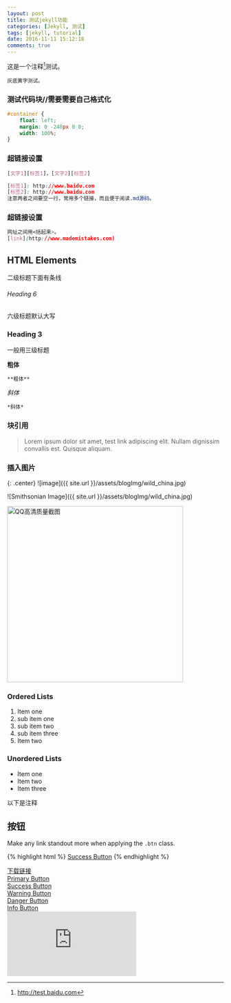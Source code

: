 ```yaml
---
layout: post
title: 测试jekyll功能 
categories: [Jekyll, 测试]
tags: [jekyll, tutorial]
date: 2016-11-11 15:12:18
comments: true
---
```


这是一个注释[^1]测试。

[^1]: <http://test.baidu.com>

<!--more-->
`灰底黄字测试。`

### 测试代码块//需要需要自己格式化
~~~css
#container {
    float: left;
    margin: 0 -240px 0 0;
    width: 100%;
}
~~~

### 超链接设置
~~~css
[文字1][标签1]，[文字2][标签2]

[标签1]: http://www.baidu.com
[标签2]: http://www.baidu.com
注意两者之间要空一行，常用多个链接，而且便于阅读.md源码。
~~~

### 超链接设置
~~~css
网址之间用<括起来>。
[link](http://www.mademistakes.com) 
~~~

## HTML Elements
二级标题下面有条线

###### Heading 6
六级标题默认大写

### Heading 3
一般用三级标题

**粗体**
~~~
**粗体**
~~~
*斜体*
~~~
*斜体*
~~~

### 块引用

> Lorem ipsum dolor sit amet, test link adipiscing elit. Nullam dignissim convallis est. Quisque aliquam.



### 插入图片

{: .center}
![image]({{ site.url }}/assets/blogImg/wild_china.jpg)


![Smithsonian Image]({{ site.url }}/assets/blogImg/wild_china.jpg)

<img src="{{ site.url }}/assets/blogImg/MacQQ_ScreenShot_high.png" width="409" alt="QQ高清质量截图"/>

### Ordered Lists

1. Item one
1. sub item one
2. sub item two
3. sub item three
2. Item two

### Unordered Lists

* Item one
* Item two
* Item three

以下是注释



## 按钮

Make any link standout more when applying the `.btn` class.

{% highlight html %}
<a href="#" class="btn btn-success">Success Button</a>
{% endhighlight %}

<div markdown="0"><a href="http://www.baidu.com" class="btn btn-info">下载链接</a></div>
<div markdown="0"><a href="#" class="btn">Primary Button</a></div>
<div markdown="0"><a href="#" class="btn btn-success">Success Button</a></div>
<div markdown="0"><a href="#" class="btn btn-warning">Warning Button</a></div>
<div markdown="0"><a href="#" class="btn btn-danger">Danger Button</a></div>
<div markdown="0"><a href="#" class="btn btn-info">Info Button</a></div>

<iframe frameborder="no" border="0" marginwidth="0" marginheight="0" src="http://music.163.com/outchain/player?type=2&id=25879188&auto=1&height=32"></iframe>



